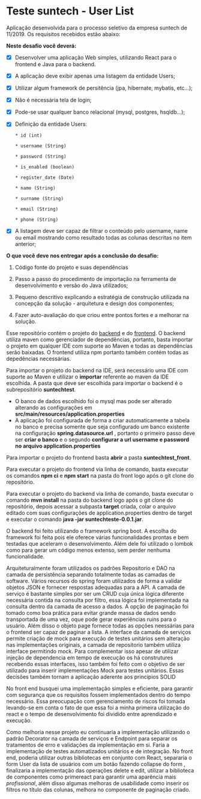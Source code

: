 # Teste suntech - User List

Aplicação desenvolvida para o processo seletivo da empresa suntech de 11/2019. Os requisitos recebidos estão abaixo:


**Neste desafio você deverá:**

- [x] Desenvolver uma aplicação Web simples, utilizando React para o frontend e Java para o backend.

- [x] A aplicação deve exibir apenas uma listagem da entidade Users;

- [x] Utilizar algum framework de persitência (jpa, hibernate, mybatis, etc...);

- [x] Não é necessária tela de login;

- [x] Pode-se usar qualquer banco relacional (mysql, postgres, hsqldb...);

- [x] Definição da entidade Users:

      * id (int)

      * username (String)

      * password (String)

      * is_enabled (boolean)

      * register_date (Date)

      * name (String)

      * surname (String)

      * email (String)

      * phone (String)

- [x] A listagem deve ser capaz de filtrar o conteúdo pelo username, name ou email mostrando como resultado todas as colunas descritas no item anterior;



**O que você deve nos entregar após a conclusão do desafio:**

1) Código fonte do projeto e suas dependências

2) Passo a passo do procedimento de importação na ferramenta de desenvolvimento e versão do Java utilizados;

3) Pequeno descritivo explicando a estratégia de construção utilizada na concepção da solução - arquitetura e design dos componentes;

4) Fazer auto-avaliação do que criou entre pontos fortes e a melhorar na solução.

Esse repositório contém o projeto do [backend](https://github.com/jailsonnt/suntechtest/tree/master/suntechtest) e do [frontend](https://github.com/jailsonnt/suntechtest/tree/master/suntechtest_front). O backend utiliza maven como gerenciador de dependências, portanto, basta importar o projeto em qualquer IDE com suporte ao Maven e todas as dependências serão baixadas. O frontend utiliza npm portanto também contém todas as depedências necessárias.

Para importar o projeto do backend na IDE, será necessário uma IDE com suporte ao Maven e utilizar o **importar** referente ao maven da IDE escolhida. A pasta que deve ser escolhida para importar o backend é o subrepositório **suntechtest**.

-   O banco de dados escolhido foi o mysql mas pode ser alterado alterando as configurações em **src/main/resources/application.properties**
-   A aplicação foi configurada de forma a criar automaticamente a tabela no banco e precisa somente que seja configurado um banco existente na configuração **spring.datasource.url** , portanto o primeiro passo deve ser **criar o banco** e o segundo **configurar a url username e password no arquivo application.properties**

Para importar o projeto do frontend basta **abrir** a pasta **suntechtest_front**.

Para executar o projeto do frontend via linha de comando, basta executar os comandos **npm ci** e **npm start** na pasta do front logo após o git clone do repositório.

Para executar o projeto do backend via linha de comando, basta executar o comando **mvn install** na pasta do backend logo após o git clone do repositório, depois acessar a subpasta **target** criada, colar o arquivo editado com suas configurações de application.properties dentro de target e executar o comando **java -jar suntechteste-0.0.1.jar**.

O backend foi feito utilizando o framework spring boot. A escolha do framework foi feita pois ele oferece várias funcionalidades prontas e bem testadas  que aceleram o desenvolvimento. Além dele foi utilizado o lombok como para gerar um código menos extenso, sem perder nenhuma funcionalidade.

Arquiteturalmente foram utilizados os padrões Repositorio e DAO na camada de persistência separando totalmente todas as camadas de software. Vários recursos do spring foram utilizados de forma a validar objetos JSON e fornecer respostas adequadas para a API. A camada de serviço é bastante simples por ser um CRUD cuja única lógica diferente necessária contida na consulta por filtro, essa lógica foi implementada na consulta dentro da camada de acesso a dados. A opção de paginação foi tomado como boa prática para evitar grande massa de dados sendo transportada de uma vez, oque pode gerar experiências ruins para o usuário. Além disso o objeto page fornece todas as opções neessárias para o frontend ser capaz de paginar a lista.
A interface da camada de serviços permite criação de mock para execução de testes unitários sem alteração nas implementações originais, a camada de repositorio também utiliza interface permitindo mock. Para complementar isso apesar de utilizar injeção de dependencia em tempo de execução os há construtures recebendo essas interfaces, isso também foi feito com o objetivo de ser utilizado para inserir implementações Mock para testes unitários. Essas decisões também tornam a aplicação aderente aos princípios SOLID

No front end busquei uma implementação simples e eficiente, para garantir com segurança que os requisitos fossem implementados dentro do tempo necessário. Essa preocupação com gerenciamento de riscos foi tomada levando-se em conta o fato de que essa foi a minha primeira utilização do react e o tempo de desenvolvimento foi dividido entre aprendizado e execução.

Como melhoria nesse projeto eu continuaria a implementação utilizando o padrão Decorator na camada de serviços e Endpoint para separar os tratamentos de erro e validações da implementação em si.
Faria a implementação de testes automatizados unitários e de integração.
No front end, poderia utilizar outras bibliotecas em conjunto com React, separaria o form User da lista de usuários com um botão fazendo collapse do form , finalizaria a implementação das operações delete e edit, utilizar a biblioteca de componentes como primereact para garantir uma aparência mais *profissional*, além disso algumas melhoras de usabilidade como inserir os filtros no título das colunas, melhora no componente de paginação criado.   

